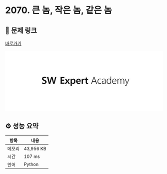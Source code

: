 # 2070. 큰 놈, 작은 놈, 같은 놈

## 🔗 문제 링크

[바로가기](https://swexpertacademy.com/main/code/problem/problemDetail.do?contestProbId=AV5QQ6qqA40DFAUq)

![SWEA 로고](../../images/swea.jpg)

## ⚙️ 성능 요약

| 항목   | 내용      |
| ------ | --------- |
| 메모리 | 43,956 KB |
| 시간   | 107 ms    |
| 언어   | Python    |

